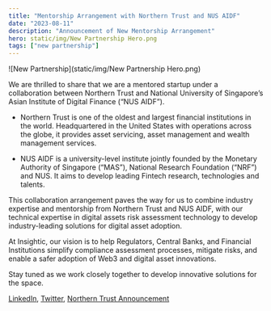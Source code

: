 ```yaml
---
title: "Mentorship Arrangement with Northern Trust and NUS AIDF"
date: "2023-08-11"
description: "Announcement of New Mentorship Arrangement"
hero: static/img/New Partnership Hero.png
tags: ["new partnership"]
---
```


![New Partnership](static/img/New Partnership Hero.png)

We are thrilled to share that we are a mentored startup under a collaboration between Northern Trust and National University of Singapore’s Asian Institute of Digital Finance (“NUS AIDF”).

 - Northern Trust is one of the oldest and largest financial institutions in the world. Headquartered in the United States with operations across the globe, it provides asset servicing, asset  management and wealth management services.
   
 - NUS AIDF is a university-level institute jointly founded by the Monetary Authority of Singapore (“MAS”), National Research Foundation (“NRF”) and NUS. It aims to develop leading Fintech research, technologies and talents.

This collaboration arrangement paves the way for us to combine industry expertise and mentorship from Northern Trust and NUS AIDF, with our technical expertise in digital assets risk assessment technology to develop industry-leading solutions for digital asset adoption.

At Insightic,  our vision is to help Regulators, Central Banks, and Financial Institutions simplify compliance assessment processes, mitigate risks, and enable a safer adoption of Web3 and digital asset innovations.

Stay tuned as we work closely together to develop innovative solutions for the space.

[LinkedIn](https://www.linkedin.com/company/insightic-io/), [Twitter](https://twitter.com/insightic_io), [Northern Trust Announcement](https://www.northerntrust.com/united-states/pr/2023/northern-trust-nus-school-of-computing-nus-asian-institute-of-digital-finance-blockchain-development)
